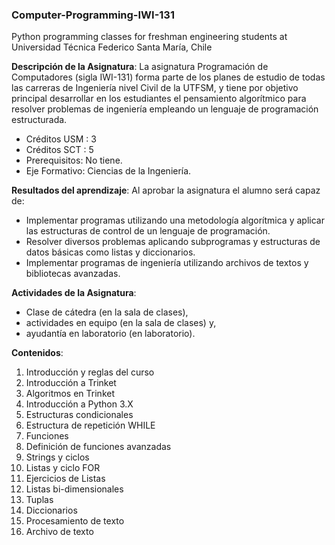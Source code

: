 ### Computer-Programming-IWI-131
Python programming classes for freshman engineering students at Universidad Técnica Federico Santa María, Chile

**Descripción de la Asignatura**: La asignatura Programación de Computadores (sigla IWI-131) forma parte de los planes de estudio de todas las carreras de Ingeniería nivel Civil de la UTFSM, y tiene por objetivo principal desarrollar en los estudiantes el pensamiento algorítmico para resolver problemas de ingeniería empleando un lenguaje de programación estructurada.

* Créditos USM : 3
* Créditos SCT : 5
* Prerequisitos: No tiene.
* Eje Formativo: Ciencias de la Ingeniería.

**Resultados del aprendizaje**: Al aprobar la asignatura el alumno será capaz de:

* Implementar programas utilizando una metodología algorítmica y aplicar las estructuras de control de un lenguaje de programación.
* Resolver diversos problemas aplicando subprogramas y estructuras de datos básicas como listas y diccionarios.
* Implementar programas de ingeniería utilizando archivos de textos y bibliotecas avanzadas.

**Actividades de la Asignatura**: 
* Clase de cátedra (en la sala de clases),
* actividades en equipo (en la sala de clases) y,
* ayudantía en laboratorio (en laboratorio).

**Contenidos**:
1. Introducción y reglas del curso
2. Introducción a Trinket
3. Algoritmos en Trinket
4. Introducción a Python 3.X
5. Estructuras condicionales
6. Estructura de repetición WHILE
7. Funciones
8. Definición de funciones avanzadas
9. Strings y ciclos
10. Listas y ciclo FOR
11. Ejercicios de Listas
12. Listas bi-dimensionales
13. Tuplas
14. Diccionarios
15. Procesamiento de texto
16. Archivo de texto
